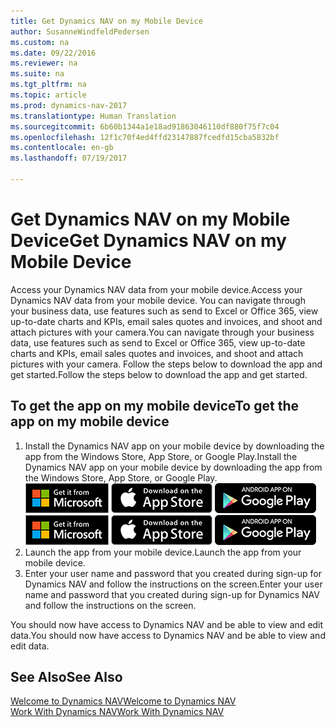 ```yaml
---
title: Get Dynamics NAV on my Mobile Device
author: SusanneWindfeldPedersen
ms.custom: na
ms.date: 09/22/2016
ms.reviewer: na
ms.suite: na
ms.tgt_pltfrm: na
ms.topic: article
ms.prod: dynamics-nav-2017
ms.translationtype: Human Translation
ms.sourcegitcommit: 6b60b1344a1e18ad91863046110df880f75f7c04
ms.openlocfilehash: 12f1c70f4ed4ffd23147887fcedfd15cba5832bf
ms.contentlocale: en-gb
ms.lasthandoff: 07/19/2017

---
```


# <a name="get-dynamics-nav-on-my-mobile-device"></a><span data-ttu-id="6c9bb-102">Get Dynamics NAV on my Mobile Device</span><span class="sxs-lookup"><span data-stu-id="6c9bb-102">Get Dynamics NAV on my Mobile Device</span></span>
<span data-ttu-id="6c9bb-103">Access your Dynamics NAV data from your mobile device.</span><span class="sxs-lookup"><span data-stu-id="6c9bb-103">Access your Dynamics NAV data from your mobile device.</span></span> <span data-ttu-id="6c9bb-104">You can navigate through your business data, use features such as send to Excel or Office 365, view up-to-date charts and KPIs, email sales quotes and invoices, and shoot and attach pictures with your camera.</span><span class="sxs-lookup"><span data-stu-id="6c9bb-104">You can navigate through your business data, use features such as send to Excel or Office 365, view up-to-date charts and KPIs, email sales quotes and invoices, and shoot and attach pictures with your camera.</span></span> <span data-ttu-id="6c9bb-105">Follow the steps below to download the app and get started.</span><span class="sxs-lookup"><span data-stu-id="6c9bb-105">Follow the steps below to download the app and get started.</span></span>

## <a name="to-get-the-app-on-my-mobile-device"></a><span data-ttu-id="6c9bb-106">To get the app on my mobile device</span><span class="sxs-lookup"><span data-stu-id="6c9bb-106">To get the app on my mobile device</span></span>
1. <span data-ttu-id="6c9bb-107">Install the Dynamics NAV app on your mobile device by downloading the app from the Windows Store, App Store, or Google Play.</span><span class="sxs-lookup"><span data-stu-id="6c9bb-107">Install the Dynamics NAV app on your mobile device by downloading the app from the Windows Store, App Store, or Google Play.</span></span>  
<span data-ttu-id="6c9bb-108">[![Windows Store](./media/install-mobile-app/windowsstore.png)](http://go.microsoft.com/fwlink/?LinkId=734848)
[![App Store](./media/install-mobile-app/appstore.png)](http://go.microsoft.com/fwlink/?LinkId=734847) [![Google Play](./media/install-mobile-app/googleplay.png)](http://go.microsoft.com/fwlink/?LinkId=734849)</span><span class="sxs-lookup"><span data-stu-id="6c9bb-108">[![Windows Store](./media/install-mobile-app/windowsstore.png)](http://go.microsoft.com/fwlink/?LinkId=734848)
[![App Store](./media/install-mobile-app/appstore.png)](http://go.microsoft.com/fwlink/?LinkId=734847) [![Google Play](./media/install-mobile-app/googleplay.png)](http://go.microsoft.com/fwlink/?LinkId=734849)</span></span>  
2. <span data-ttu-id="6c9bb-109">Launch the app from your mobile device.</span><span class="sxs-lookup"><span data-stu-id="6c9bb-109">Launch the app from your mobile device.</span></span>
3. <span data-ttu-id="6c9bb-110">Enter your user name and password that you created during sign-up for Dynamics NAV and follow the instructions on the screen.</span><span class="sxs-lookup"><span data-stu-id="6c9bb-110">Enter your user name and password that you created during sign-up for Dynamics NAV and follow the instructions on the screen.</span></span>

<span data-ttu-id="6c9bb-111">You should now have access to Dynamics NAV and be able to view and edit data.</span><span class="sxs-lookup"><span data-stu-id="6c9bb-111">You should now have access to Dynamics NAV and be able to view and edit data.</span></span>

## <a name="see-also"></a><span data-ttu-id="6c9bb-112">See Also</span><span class="sxs-lookup"><span data-stu-id="6c9bb-112">See Also</span></span>
[<span data-ttu-id="6c9bb-113">Welcome to Dynamics NAV</span><span class="sxs-lookup"><span data-stu-id="6c9bb-113">Welcome to Dynamics NAV</span></span>](across-get-started.md)  
[<span data-ttu-id="6c9bb-114">Work With Dynamics NAV</span><span class="sxs-lookup"><span data-stu-id="6c9bb-114">Work With Dynamics NAV</span></span>](ui-work-product.md)  

